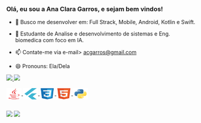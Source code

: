 
### Olá, eu sou a Ana Clara Garros, e sejam bem vindos!


- 🔭 Busco me desenvolver em: Full Strack, Mobile, Android, Kotlin e Swift.
- 🌱 Estudante de Analise e desenvolvimento de sistemas e Eng. biomedica com foco em IA. 
- 📫 Contate-me via e-mail> acgarros@gmail.com
- 😄 Pronouns: Ela/Dela

  <div>
<a href="https://github.com/anaclaragarros">
<img height="140em" src="https://github-readme-stats.vercel.app/api?username=anaclaragarros&show_icons=true&theme=dracula&include_all_comits=true&count_private=true"/>
<img height="140em" src="https://github-readme-stats.vercel.app/api/top-langs/?username=anaclaragarros&layout-compact&langs_count=16&theme=dracula"/>

</div>

<div style="display: inline_block"><br>
  <img align="center" alt="Ana-Js" height="30" width="40" src="https://raw.githubusercontent.com/devicons/devicon/master/icons/java/java-plain.svg">
  <img align="center" alt="Ana-flutter" height="30" width="40" src="https://raw.githubusercontent.com/devicons/devicon/master/icons/flutter/flutter-plain.svg">
  <img align="center" alt="Ana-CSS" height="30" width="40" src="https://raw.githubusercontent.com/devicons/devicon/master/icons/css3/css3-original.svg">
  <img align="center" alt="Ana-HTML" height="30" width="40" src="https://raw.githubusercontent.com/devicons/devicon/master/icons/html5/html5-original.svg">
  <img align="center" alt="Ana-Python" height="30" width="40" src="https://raw.githubusercontent.com/devicons/devicon/master/icons/python/python-original.svg">
   
</div>

##

<div> 
  
  <a href="https://www.linkedin.com/in/ana-clara-garros-9a155887/" target="_blank"><img src="https://img.shields.io/badge/-LinkedIn-%230077B5?style=for-the-badge&logo=linkedin&logoColor=white" target="_blank"></a> 
<a href = "mailto:acgarros@gmail.com"><img src="https://img.shields.io/badge/-Gmail-%23333?style=for-the-badge&logo=gmail&logoColor=white" target="_blank"></a>
 
  
</div>

